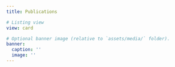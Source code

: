 ```yaml
---
title: Publications

# Listing view
view: card 

# Optional banner image (relative to `assets/media/` folder).
banner:
  caption: ''
  image: ''
---
```

